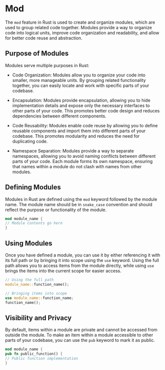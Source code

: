# Mod

The `mod` feature in Rust is used to create and organize modules, which are used to group related code together. Modules provide a way to organize code into logical units, improve code organization and readability, and allow for better code reuse and abstraction.

## Purpose of Modules

Modules serve multiple purposes in Rust:

- Code Organization: Modules allow you to organize your code into smaller, more manageable units. By grouping related functionality together, you can easily locate and work with specific parts of your codebase.

- Encapsulation: Modules provide encapsulation, allowing you to hide implementation details and expose only the necessary interfaces to other parts of your code. This promotes better code design and reduces dependencies between different components.

- Code Reusability: Modules enable code reuse by allowing you to define reusable components and import them into different parts of your codebase. This promotes modularity and reduces the need for duplicating code.

- Namespace Separation: Modules provide a way to separate namespaces, allowing you to avoid naming conflicts between different parts of your code. Each module forms its own namespace, ensuring that names within a module do not clash with names from other modules.

## Defining Modules

Modules in Rust are defined using the `mod` keyword followed by the module name. The module name should be in `snake_case` convention and should reflect the purpose or functionality of the module.

```rust
mod module_name {
// Module contents go here
}
```


## Using Modules

Once you have defined a module, you can use it by either referencing it with its full path or by bringing it into scope using the `use` keyword. Using the full path allows you to access items from the module directly, while using `use` brings the items into the current scope for easier access.

```rust
// Using the full path
module_name::function_name();

// Bringing items into scope
use module_name::function_name;
function_name();
```


## Visibility and Privacy

By default, items within a module are private and cannot be accessed from outside the module. To make an item within a module accessible to other parts of your codebase, you can use the `pub` keyword to mark it as public.

```rust
mod module_name {
pub fn public_function() {
// Public function implementation
}
```
